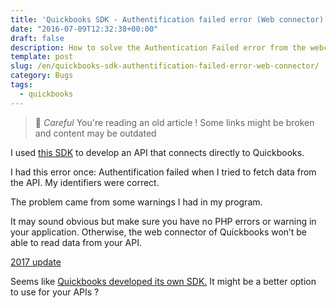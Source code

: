 ```yaml
--- 
title: 'Quickbooks SDK - Authentification failed error (Web connector)'
date: "2016-07-09T12:32:38+00:00"
draft: false
description: How to solve the Authentication Failed error from the webconnector of Quickbooks
template: post 
slug: /en/quickbooks-sdk-authentification-failed-error-web-connector/
category: Bugs 
tags:
  - quickbooks
---
```



> 👴 _Careful_ You're reading an old article ! Some links might be broken and content may be outdated


I used [this SDK](https://github.com/consolibyte/quickbooks-php) to develop an API that connects directly to Quickbooks.

I had this error once: Authentification failed when I tried to fetch data from the API. My identifiers were correct.

The problem came from some warnings I had in my program.

It may sound obvious but make sure you have no PHP errors or warning in your application. Otherwise, the web connector of Quickbooks won&rsquo;t be able to read data from your API.

<u>2017 update</u>
  
Seems like [Quickbooks developed its own SDK.](https://github.com/intuit/QuickBooks-V3-PHP-SDK) It might be a better option to use for your APIs ?
 